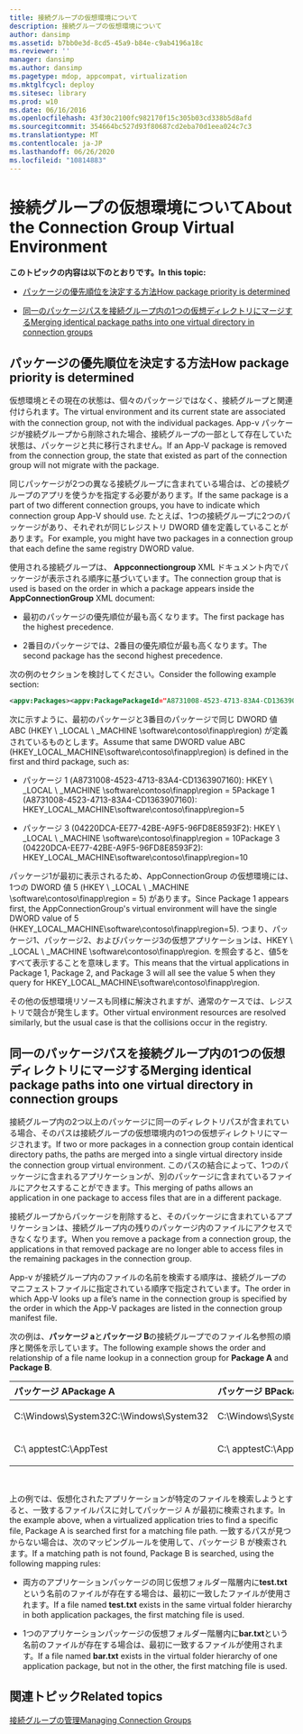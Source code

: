 ```yaml
---
title: 接続グループの仮想環境について
description: 接続グループの仮想環境について
author: dansimp
ms.assetid: b7bb0e3d-8cd5-45a9-b84e-c9ab4196a18c
ms.reviewer: ''
manager: dansimp
ms.author: dansimp
ms.pagetype: mdop, appcompat, virtualization
ms.mktglfcycl: deploy
ms.sitesec: library
ms.prod: w10
ms.date: 06/16/2016
ms.openlocfilehash: 43f30c2100fc982170f15c305b03cd338b5d8afd
ms.sourcegitcommit: 354664bc527d93f80687cd2eba70d1eea024c7c3
ms.translationtype: MT
ms.contentlocale: ja-JP
ms.lasthandoff: 06/26/2020
ms.locfileid: "10814883"
---
```

# <span data-ttu-id="eac9c-103">接続グループの仮想環境について</span><span class="sxs-lookup"><span data-stu-id="eac9c-103">About the Connection Group Virtual Environment</span></span>


**<span data-ttu-id="eac9c-104">このトピックの内容は以下のとおりです。</span><span class="sxs-lookup"><span data-stu-id="eac9c-104">In this topic:</span></span>**

-   [<span data-ttu-id="eac9c-105">パッケージの優先順位を決定する方法</span><span class="sxs-lookup"><span data-stu-id="eac9c-105">How package priority is determined</span></span>](#bkmk-pkg-priority-deter)

-   [<span data-ttu-id="eac9c-106">同一のパッケージパスを接続グループ内の1つの仮想ディレクトリにマージする</span><span class="sxs-lookup"><span data-stu-id="eac9c-106">Merging identical package paths into one virtual directory in connection groups</span></span>](#bkmk-merged-root-ve-exp)

## <a href="" id="bkmk-pkg-priority-deter"></a><span data-ttu-id="eac9c-107">パッケージの優先順位を決定する方法</span><span class="sxs-lookup"><span data-stu-id="eac9c-107">How package priority is determined</span></span>


<span data-ttu-id="eac9c-108">仮想環境とその現在の状態は、個々のパッケージではなく、接続グループと関連付けられます。</span><span class="sxs-lookup"><span data-stu-id="eac9c-108">The virtual environment and its current state are associated with the connection group, not with the individual packages.</span></span> <span data-ttu-id="eac9c-109">App-v パッケージが接続グループから削除された場合、接続グループの一部として存在していた状態は、パッケージと共に移行されません。</span><span class="sxs-lookup"><span data-stu-id="eac9c-109">If an App-V package is removed from the connection group, the state that existed as part of the connection group will not migrate with the package.</span></span>

<span data-ttu-id="eac9c-110">同じパッケージが2つの異なる接続グループに含まれている場合は、どの接続グループのアプリを使うかを指定する必要があります。</span><span class="sxs-lookup"><span data-stu-id="eac9c-110">If the same package is a part of two different connection groups, you have to indicate which connection group App-V should use.</span></span> <span data-ttu-id="eac9c-111">たとえば、1つの接続グループに2つのパッケージがあり、それぞれが同じレジストリ DWORD 値を定義していることがあります。</span><span class="sxs-lookup"><span data-stu-id="eac9c-111">For example, you might have two packages in a connection group that each define the same registry DWORD value.</span></span>

<span data-ttu-id="eac9c-112">使用される接続グループは、 **Appconnectiongroup** XML ドキュメント内でパッケージが表示される順序に基づいています。</span><span class="sxs-lookup"><span data-stu-id="eac9c-112">The connection group that is used is based on the order in which a package appears inside the **AppConnectionGroup** XML document:</span></span>

-   <span data-ttu-id="eac9c-113">最初のパッケージの優先順位が最も高くなります。</span><span class="sxs-lookup"><span data-stu-id="eac9c-113">The first package has the highest precedence.</span></span>

-   <span data-ttu-id="eac9c-114">2番目のパッケージでは、2番目の優先順位が最も高くなります。</span><span class="sxs-lookup"><span data-stu-id="eac9c-114">The second package has the second highest precedence.</span></span>

<span data-ttu-id="eac9c-115">次の例のセクションを検討してください。</span><span class="sxs-lookup"><span data-stu-id="eac9c-115">Consider the following example section:</span></span>

```xml
<appv:Packages><appv:PackagePackageId="A8731008-4523-4713-83A4-CD1363907160"VersionId="E889951B-7F30-418B-A69C-B37283BC0DB9"/><appv:PackagePackageId="1DC709C8-309F-4AB4-BD47-F75926D04276"VersionId="01F1943B-C778-40AD-BFAD-AC34A695DF3C"/><appv:PackagePackageId="04220DCA-EE77-42BE-A9F5-96FD8E8593F2"VersionId="E15EFFE9-043D-4C01-BC52-AD2BD1E8BAFA"/></appv:Packages>
```

<span data-ttu-id="eac9c-116">次に示すように、最初のパッケージと3番目のパッケージで同じ DWORD 値 ABC (HKEY \ _LOCAL \ _MACHINE \\software\\contoso\\finapp\\region) が定義されているものとします。</span><span class="sxs-lookup"><span data-stu-id="eac9c-116">Assume that same DWORD value ABC (HKEY\_LOCAL\_MACHINE\\software\\contoso\\finapp\\region) is defined in the first and third package, such as:</span></span>

-   <span data-ttu-id="eac9c-117">パッケージ 1 (A8731008-4523-4713-83A4-CD1363907160): HKEY \ _LOCAL \ _MACHINE \\software\\contoso\\finapp\\region = 5</span><span class="sxs-lookup"><span data-stu-id="eac9c-117">Package 1 (A8731008-4523-4713-83A4-CD1363907160): HKEY\_LOCAL\_MACHINE\\software\\contoso\\finapp\\region=5</span></span>

-   <span data-ttu-id="eac9c-118">パッケージ 3 (04220DCA-EE77-42BE-A9F5-96FD8E8593F2): HKEY \ _LOCAL \ _MACHINE \\software\\contoso\\finapp\\region = 10</span><span class="sxs-lookup"><span data-stu-id="eac9c-118">Package 3 (04220DCA-EE77-42BE-A9F5-96FD8E8593F2): HKEY\_LOCAL\_MACHINE\\software\\contoso\\finapp\\region=10</span></span>

<span data-ttu-id="eac9c-119">パッケージ1が最初に表示されるため、AppConnectionGroup の仮想環境には、1つの DWORD 値 5 (HKEY \ _LOCAL \ _MACHINE \\software\\contoso\\finapp\\region = 5) があります。</span><span class="sxs-lookup"><span data-stu-id="eac9c-119">Since Package 1 appears first, the AppConnectionGroup's virtual environment will have the single DWORD value of 5 (HKEY\_LOCAL\_MACHINE\\software\\contoso\\finapp\\region=5).</span></span> <span data-ttu-id="eac9c-120">つまり、パッケージ1、パッケージ2、およびパッケージ3の仮想アプリケーションは、HKEY \ _LOCAL \ _MACHINE \\software\\contoso\\finapp\\region. を照会すると、値5をすべて表示することを意味します。</span><span class="sxs-lookup"><span data-stu-id="eac9c-120">This means that the virtual applications in Package 1, Package 2, and Package 3 will all see the value 5 when they query for HKEY\_LOCAL\_MACHINE\\software\\contoso\\finapp\\region.</span></span>

<span data-ttu-id="eac9c-121">その他の仮想環境リソースも同様に解決されますが、通常のケースでは、レジストリで競合が発生します。</span><span class="sxs-lookup"><span data-stu-id="eac9c-121">Other virtual environment resources are resolved similarly, but the usual case is that the collisions occur in the registry.</span></span>

## <a href="" id="bkmk-merged-root-ve-exp"></a><span data-ttu-id="eac9c-122">同一のパッケージパスを接続グループ内の1つの仮想ディレクトリにマージする</span><span class="sxs-lookup"><span data-stu-id="eac9c-122">Merging identical package paths into one virtual directory in connection groups</span></span>


<span data-ttu-id="eac9c-123">接続グループ内の2つ以上のパッケージに同一のディレクトリパスが含まれている場合、そのパスは接続グループの仮想環境内の1つの仮想ディレクトリにマージされます。</span><span class="sxs-lookup"><span data-stu-id="eac9c-123">If two or more packages in a connection group contain identical directory paths, the paths are merged into a single virtual directory inside the connection group virtual environment.</span></span> <span data-ttu-id="eac9c-124">このパスの結合によって、1つのパッケージに含まれるアプリケーションが、別のパッケージに含まれているファイルにアクセスすることができます。</span><span class="sxs-lookup"><span data-stu-id="eac9c-124">This merging of paths allows an application in one package to access files that are in a different package.</span></span>

<span data-ttu-id="eac9c-125">接続グループからパッケージを削除すると、そのパッケージに含まれているアプリケーションは、接続グループ内の残りのパッケージ内のファイルにアクセスできなくなります。</span><span class="sxs-lookup"><span data-stu-id="eac9c-125">When you remove a package from a connection group, the applications in that removed package are no longer able to access files in the remaining packages in the connection group.</span></span>

<span data-ttu-id="eac9c-126">App-v が接続グループ内のファイルの名前を検索する順序は、接続グループのマニフェストファイルに指定されている順序で指定されています。</span><span class="sxs-lookup"><span data-stu-id="eac9c-126">The order in which App-V looks up a file’s name in the connection group is specified by the order in which the App-V packages are listed in the connection group manifest file.</span></span>

<span data-ttu-id="eac9c-127">次の例は、**パッケージ a**と**パッケージ B**の接続グループでのファイル名参照の順序と関係を示しています。</span><span class="sxs-lookup"><span data-stu-id="eac9c-127">The following example shows the order and relationship of a file name lookup in a connection group for **Package A** and **Package B**.</span></span>

<table>
<colgroup>
<col width="50%" />
<col width="50%" />
</colgroup>
<thead>
<tr class="header">
<th align="left"><span data-ttu-id="eac9c-128">パッケージ A</span><span class="sxs-lookup"><span data-stu-id="eac9c-128">Package A</span></span></th>
<th align="left"><span data-ttu-id="eac9c-129">パッケージ B</span><span class="sxs-lookup"><span data-stu-id="eac9c-129">Package B</span></span></th>
</tr>
</thead>
<tbody>
<tr class="odd">
<td align="left"><p><span data-ttu-id="eac9c-130">C:\Windows\System32</span><span class="sxs-lookup"><span data-stu-id="eac9c-130">C:\Windows\System32</span></span></p></td>
<td align="left"><p><span data-ttu-id="eac9c-131">C:\Windows\System32</span><span class="sxs-lookup"><span data-stu-id="eac9c-131">C:\Windows\System32</span></span></p></td>
</tr>
<tr class="even">
<td align="left"><p><span data-ttu-id="eac9c-132">C:\ apptest</span><span class="sxs-lookup"><span data-stu-id="eac9c-132">C:\AppTest</span></span></p></td>
<td align="left"><p><span data-ttu-id="eac9c-133">C:\ apptest</span><span class="sxs-lookup"><span data-stu-id="eac9c-133">C:\AppTest</span></span></p></td>
</tr>
</tbody>
</table>

 

<span data-ttu-id="eac9c-134">上の例では、仮想化されたアプリケーションが特定のファイルを検索しようとすると、一致するファイルパスに対してパッケージ A が最初に検索されます。</span><span class="sxs-lookup"><span data-stu-id="eac9c-134">In the example above, when a virtualized application tries to find a specific file, Package A is searched first for a matching file path.</span></span> <span data-ttu-id="eac9c-135">一致するパスが見つからない場合は、次のマッピングルールを使用して、パッケージ B が検索されます。</span><span class="sxs-lookup"><span data-stu-id="eac9c-135">If a matching path is not found, Package B is searched, using the following mapping rules:</span></span>

-   <span data-ttu-id="eac9c-136">両方のアプリケーションパッケージの同じ仮想フォルダー階層内に**test.txt**という名前のファイルが存在する場合は、最初に一致したファイルが使用されます。</span><span class="sxs-lookup"><span data-stu-id="eac9c-136">If a file named **test.txt** exists in the same virtual folder hierarchy in both application packages, the first matching file is used.</span></span>

-   <span data-ttu-id="eac9c-137">1つのアプリケーションパッケージの仮想フォルダー階層内に**bar.txt**という名前のファイルが存在する場合は、最初に一致するファイルが使用されます。</span><span class="sxs-lookup"><span data-stu-id="eac9c-137">If a file named **bar.txt** exists in the virtual folder hierarchy of one application package, but not in the other, the first matching file is used.</span></span>






## <span data-ttu-id="eac9c-138">関連トピック</span><span class="sxs-lookup"><span data-stu-id="eac9c-138">Related topics</span></span>


[<span data-ttu-id="eac9c-139">接続グループの管理</span><span class="sxs-lookup"><span data-stu-id="eac9c-139">Managing Connection Groups</span></span>](managing-connection-groups51.md)

 

 





